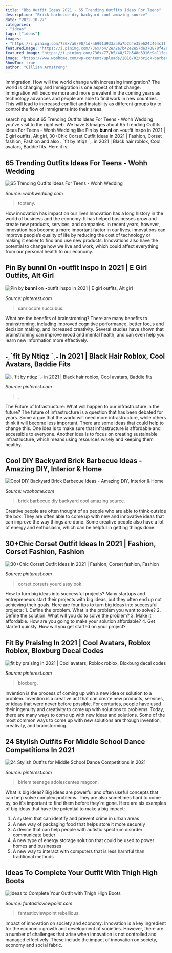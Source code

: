 ```yaml
---
title: "Bbq Outfit Ideas 2021 - 65 Trending Outfits Ideas For Teens"
description: "Brick barbecue diy backyard cool amazing source"
date: "2022-10-27"
categories:
- "ideas"
tags: ["ideas"]
images:
- "https://i.pinimg.com/736x/a6/90/1d/a6901d933aa9a7b2b4e35e624c464c1f.jpg"
featuredImage: "https://i.pinimg.com/736x/b4/2e/2e/b42e2e57de370878f428b32028920f9c.jpg"
featured_image: "https://i.pinimg.com/736x/77/b5/48/77b548d3916c9a11feaffd52bfe7c648.jpg"
image: "https://www.woohome.com/wp-content/uploads/2016/02/brick-barbecue-tips-4.jpg"
ShowToc: true
author: "Gillian Armstrong"
---
```



Immigration: How will the world change with increasing immigration?
The world is changing and Immigration is one aspect of that change. Immigration will become more and more prevalent in the coming years as technology advances and people are able to find work in new countries. This will lead to increased conflict and instability as different groups try to control the flow of immigrants into their areas.

	

		
searching about 65 Trending Outfits Ideas For Teens - Wohh Wedding you've visit to the right web. We have 8 Images about 65 Trending Outfits Ideas For Teens - Wohh Wedding like Pin by 𝐛𝐮𝐧𝐧𝐢 on •outfit inspo in 2021 | E girl outfits, Alt girl, 30+Chic Corset Outfit Ideas in 2021 | Fashion, Corset fashion, Fashion and also ˗ˏˋfit by ntiqz ´ˎ˗ in 2021 | Black hair roblox, Cool avatars, Baddie fits. Here it is:
		
    
## 65 Trending Outfits Ideas For Teens - Wohh Wedding

<img loading=lazy src="http://wohhwedding.com/wp-content/uploads/2017/02/casual-winter-outfits-girls-22.jpg" onerror="this.onerror=null;this.src='https://tse4.mm.bing.net/th?id=OIP.T8mytwxcbcxqdWsJw_tCjgHaLH&amp;pid=15.1';" alt="65 Trending Outfits Ideas For Teens - Wohh Wedding">

_Source: wohhwedding.com_

>topteny. 

	

How innovation has impact on our lives
Innovation has a long history in the world of business and the economy. It has helped businesses grow and create new products, services, and companies. In recent years, however, innovation has become a more important factor in our lives. innovations can improve people’s quality of life by reducing the cost of technology or making it easier to find and use new products. Innovations also have the potential to change how we live and work, which could affect everything from our personal health to our economy.

    
## Pin By 𝐛𝐮𝐧𝐧𝐢 On •outfit Inspo In 2021 | E Girl Outfits, Alt Girl

<img loading=lazy src="https://i.pinimg.com/736x/e8/91/eb/e891eb19740694f51871586a52c935b0.jpg" onerror="this.onerror=null;this.src='https://tse3.mm.bing.net/th?id=OIP.s8OIR7JWFFBY1hdqGICGcAHaLn&amp;pid=15.1';" alt="Pin by 𝐛𝐮𝐧𝐧𝐢 on •outfit inspo in 2021 | E girl outfits, Alt girl">

_Source: pinterest.com_

>sanriocore succubus. 

	

What are the benefits of brainstroming?
There are many benefits to brainstroming, including improved cognitive performance, better focus and decision making, and increased creativity. Several studies have shown that brainstroming can improve mood and mental health, and can even help you learn new information more effectively.

    
## ˗ˏˋfit By Ntiqz ´ˎ˗ In 2021 | Black Hair Roblox, Cool Avatars, Baddie Fits

<img loading=lazy src="https://i.pinimg.com/736x/5f/c6/96/5fc6966e386cd60b899b09b4685b3e4a.jpg" onerror="this.onerror=null;this.src='https://tse4.mm.bing.net/th?id=OIP.mUpwLTiiEyVmz6swbbywyAHaKw&amp;pid=15.1';" alt="˗ˏˋfit by ntiqz ´ˎ˗ in 2021 | Black hair roblox, Cool avatars, Baddie fits">

_Source: pinterest.com_

>. 

	

The Future of Infrastructure: What will happen to our infrastructure in the future?
The future of infrastructure is a question that has been debated for years. Some argue that the world will need more infrastructure, while others think it will become less important. There are some ideas that could help to change this. One idea is to make sure that infrastructure is affordable and accessible to everyone. Another idea is to focus on creating sustainable infrastructure, which means using resources wisely and keeping them healthy.

    
## Cool DIY Backyard Brick Barbecue Ideas - Amazing DIY, Interior &amp; Home

<img loading=lazy src="https://www.woohome.com/wp-content/uploads/2016/02/brick-barbecue-tips-4.jpg" onerror="this.onerror=null;this.src='https://tse2.mm.bing.net/th?id=OIP.-3peDlkro9lWHE2z7ruSQAHaLF&amp;pid=15.1';" alt="Cool DIY Backyard Brick Barbecue Ideas - Amazing DIY, Interior &amp; Home">

_Source: woohome.com_

>brick barbecue diy backyard cool amazing source. 

	

Creative people are often thought of as people who are able to think outside the box. They are often able to come up with new and innovative ideas that can improve the way things are done. Some creative people also have a lot of energy and enthusiasm, which can be helpful in getting things done.

    
## 30+Chic Corset Outfit Ideas In 2021 | Fashion, Corset Fashion, Fashion

<img loading=lazy src="https://i.pinimg.com/736x/77/b5/48/77b548d3916c9a11feaffd52bfe7c648.jpg" onerror="this.onerror=null;this.src='https://tse2.mm.bing.net/th?id=OIP.fHfWG8wdiHKNzP3e_9ffzgHaLH&amp;pid=15.1';" alt="30+Chic Corset Outfit Ideas in 2021 | Fashion, Corset fashion, Fashion">

_Source: pinterest.com_

>corset corsets yourclassylook. 

	

How to turn big ideas into successful projects?
Many startups and entrepreneurs start their projects with big ideas, but they often end up not achieving their goals. Here are four tips to turn big ideas into successful projects: 1. Define the problem. What is the problem you want to solve? 2. Define the solution. What will you do to solve the problem? 3. Make it affordable. How are you going to make your solution affordable? 4. Get started quickly. How will you get started on your project?

    
## Fit By Praislng In 2021 | Cool Avatars, Roblox Roblox, Bloxburg Decal Codes

<img loading=lazy src="https://i.pinimg.com/736x/b4/2e/2e/b42e2e57de370878f428b32028920f9c.jpg" onerror="this.onerror=null;this.src='https://tse3.mm.bing.net/th?id=OIP.MUtlQFFbJ-mcSWyv2d62_QHaNO&amp;pid=15.1';" alt="fit by praislng in 2021 | Cool avatars, Roblox roblox, Bloxburg decal codes">

_Source: pinterest.com_

>bloxburg. 

	

Invention is the process of coming up with a new idea or solution to a problem. Invention is a creative act that can create new products, services, or ideas that were never before possible. For centuries, people have used their ingenuity and creativity to come up with solutions to problems. Today, there are many ways to come up with new ideas and solutions. Some of the most common ways to come up with new solutions are through invention, creativity, and brainstorming.

    
## 24 Stylish Outfits For Middle School Dance Competitions In 2021

<img loading=lazy src="https://i.pinimg.com/736x/a6/90/1d/a6901d933aa9a7b2b4e35e624c464c1f.jpg" onerror="this.onerror=null;this.src='https://tse2.mm.bing.net/th?id=OIP.M9xicrytToQ8EFFRR-rgcAHaLH&amp;pid=15.1';" alt="24 Stylish Outfits for Middle School Dance Competitions in 2021">

_Source: pinterest.com_

>birlem teenage adolescentes magcon. 

	

What is big ideas?
Big ideas are powerful and often useful concepts that can help solve complex problems. They are also sometimes hard to come by, so it's important to find them before they're gone. Here are six examples of big ideas that have the potential to make a big impact:
1. A system that can identify and prevent crime in urban areas 
2. A new way of packaging food that helps store it more securely 
3. A device that can help people with autistic spectrum disorder communicate better 
4. A new type of energy storage solution that could be used to power homes and businesses 
5. A new way to interact with computers that is less harmful than traditional methods 

    
## Ideas To Complete Your Outfit With Thigh High Boots

<img loading=lazy src="http://www.fantasticviewpoint.com/wp-content/uploads/2013/11/haute-rebellious-boots-haute-rebellious-skirt_400.jpg" onerror="this.onerror=null;this.src='https://tse3.mm.bing.net/th?id=OIP.J9bfUFo3c0PltqYK4CNWQAHaLH&amp;pid=15.1';" alt="Ideas to Complete Your Outfit with Thigh High Boots">

_Source: fantasticviewpoint.com_

>fantasticviewpoint rebellious. 

	

Impact of innovation on society and economy:
Innovation is a key ingredient for the economic growth and development of societies. However, there are a number of challenges that arise when innovation is not controlled and managed effectively. These include the impact of innovation on society, economy and social fabric.

